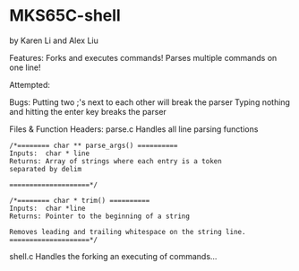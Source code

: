 # MKS65C-shell
by Karen Li and Alex Liu

Features:
	Forks and executes commands!
	Parses multiple commands on one line!

Attempted:


Bugs:
	Putting two ;'s next to each other will break the parser
	Typing nothing and hitting the enter key breaks the parser
	
Files & Function Headers:
parse.c
	Handles all line parsing functions

	/*======== char ** parse_args() ==========
	Inputs:  char * line 
	Returns: Array of strings where each entry is a token 
	separated by delim

	====================*/

	/*======== char * trim() ==========
	Inputs:  char *line 
	Returns: Pointer to the beginning of a string

	Removes leading and trailing whitespace on the string line.
	====================*/

shell.c
	Handles the forking an executing of commands...

